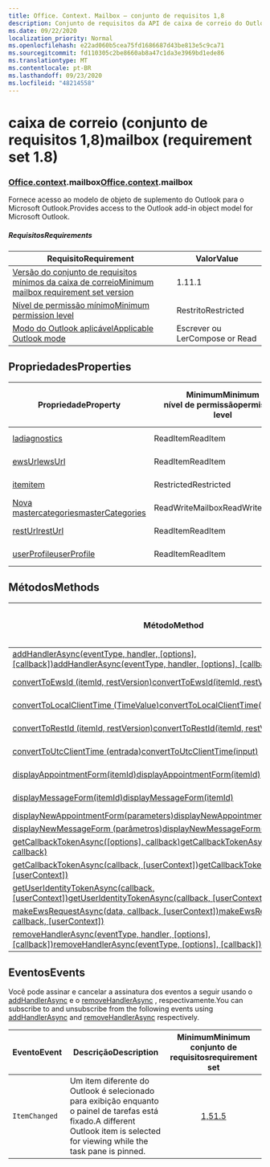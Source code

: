 ```yaml
---
title: Office. Context. Mailbox – conjunto de requisitos 1,8
description: Conjunto de requisitos da API de caixa de correio do Outlook versão 1,8 do modelo de objeto Mailbox.
ms.date: 09/22/2020
localization_priority: Normal
ms.openlocfilehash: e22ad060b5cea75fd1686687d43be813e5c9ca71
ms.sourcegitcommit: fd110305c2be8660ab8a47c1da3e3969bd1ede86
ms.translationtype: MT
ms.contentlocale: pt-BR
ms.lasthandoff: 09/23/2020
ms.locfileid: "48214558"
---
```

# <a name="mailbox-requirement-set-18"></a><span data-ttu-id="b4fbc-103">caixa de correio (conjunto de requisitos 1,8)</span><span class="sxs-lookup"><span data-stu-id="b4fbc-103">mailbox (requirement set 1.8)</span></span>

### <a name="officecontextmailbox"></a><span data-ttu-id="b4fbc-104">[Office](office.md)[.context](office.context.md).mailbox</span><span class="sxs-lookup"><span data-stu-id="b4fbc-104">[Office](office.md)[.context](office.context.md).mailbox</span></span>

<span data-ttu-id="b4fbc-105">Fornece acesso ao modelo de objeto de suplemento do Outlook para o Microsoft Outlook.</span><span class="sxs-lookup"><span data-stu-id="b4fbc-105">Provides access to the Outlook add-in object model for Microsoft Outlook.</span></span>

##### <a name="requirements"></a><span data-ttu-id="b4fbc-106">Requisitos</span><span class="sxs-lookup"><span data-stu-id="b4fbc-106">Requirements</span></span>

|<span data-ttu-id="b4fbc-107">Requisito</span><span class="sxs-lookup"><span data-stu-id="b4fbc-107">Requirement</span></span>| <span data-ttu-id="b4fbc-108">Valor</span><span class="sxs-lookup"><span data-stu-id="b4fbc-108">Value</span></span>|
|---|---|
|[<span data-ttu-id="b4fbc-109">Versão do conjunto de requisitos mínimos da caixa de correio</span><span class="sxs-lookup"><span data-stu-id="b4fbc-109">Minimum mailbox requirement set version</span></span>](../../requirement-sets/outlook-api-requirement-sets.md)| <span data-ttu-id="b4fbc-110">1.1</span><span class="sxs-lookup"><span data-stu-id="b4fbc-110">1.1</span></span>|
|[<span data-ttu-id="b4fbc-111">Nível de permissão mínimo</span><span class="sxs-lookup"><span data-stu-id="b4fbc-111">Minimum permission level</span></span>](../../../outlook/understanding-outlook-add-in-permissions.md)| <span data-ttu-id="b4fbc-112">Restrito</span><span class="sxs-lookup"><span data-stu-id="b4fbc-112">Restricted</span></span>|
|[<span data-ttu-id="b4fbc-113">Modo do Outlook aplicável</span><span class="sxs-lookup"><span data-stu-id="b4fbc-113">Applicable Outlook mode</span></span>](../../../outlook/outlook-add-ins-overview.md#extension-points)| <span data-ttu-id="b4fbc-114">Escrever ou Ler</span><span class="sxs-lookup"><span data-stu-id="b4fbc-114">Compose or Read</span></span>|

## <a name="properties"></a><span data-ttu-id="b4fbc-115">Propriedades</span><span class="sxs-lookup"><span data-stu-id="b4fbc-115">Properties</span></span>

| <span data-ttu-id="b4fbc-116">Propriedade</span><span class="sxs-lookup"><span data-stu-id="b4fbc-116">Property</span></span> | <span data-ttu-id="b4fbc-117">Minimum</span><span class="sxs-lookup"><span data-stu-id="b4fbc-117">Minimum</span></span><br><span data-ttu-id="b4fbc-118">nível de permissão</span><span class="sxs-lookup"><span data-stu-id="b4fbc-118">permission level</span></span> | <span data-ttu-id="b4fbc-119">Modelos</span><span class="sxs-lookup"><span data-stu-id="b4fbc-119">Modes</span></span> | <span data-ttu-id="b4fbc-120">Tipo de retorno</span><span class="sxs-lookup"><span data-stu-id="b4fbc-120">Return type</span></span> | <span data-ttu-id="b4fbc-121">Minimum</span><span class="sxs-lookup"><span data-stu-id="b4fbc-121">Minimum</span></span><br><span data-ttu-id="b4fbc-122">conjunto de requisitos</span><span class="sxs-lookup"><span data-stu-id="b4fbc-122">requirement set</span></span> |
|---|---|---|---|:---:|
| [<span data-ttu-id="b4fbc-123">la</span><span class="sxs-lookup"><span data-stu-id="b4fbc-123">diagnostics</span></span>](/javascript/api/outlook/office.mailbox?view=outlook-js-1.8&preserve-view=true#diagnostics) | <span data-ttu-id="b4fbc-124">ReadItem</span><span class="sxs-lookup"><span data-stu-id="b4fbc-124">ReadItem</span></span> | <span data-ttu-id="b4fbc-125">Escrever</span><span class="sxs-lookup"><span data-stu-id="b4fbc-125">Compose</span></span><br><span data-ttu-id="b4fbc-126">Leitura</span><span class="sxs-lookup"><span data-stu-id="b4fbc-126">Read</span></span> | [<span data-ttu-id="b4fbc-127">Diagnostics</span><span class="sxs-lookup"><span data-stu-id="b4fbc-127">Diagnostics</span></span>](/javascript/api/outlook/office.diagnostics?view=outlook-js-1.8&preserve-view=true) | [<span data-ttu-id="b4fbc-128">1.1</span><span class="sxs-lookup"><span data-stu-id="b4fbc-128">1.1</span></span>](../requirement-set-1.1/outlook-requirement-set-1.1.md) |
| [<span data-ttu-id="b4fbc-129">ewsUrl</span><span class="sxs-lookup"><span data-stu-id="b4fbc-129">ewsUrl</span></span>](/javascript/api/outlook/office.mailbox?view=outlook-js-1.8&preserve-view=true#ewsurl) | <span data-ttu-id="b4fbc-130">ReadItem</span><span class="sxs-lookup"><span data-stu-id="b4fbc-130">ReadItem</span></span> | <span data-ttu-id="b4fbc-131">Escrever</span><span class="sxs-lookup"><span data-stu-id="b4fbc-131">Compose</span></span><br><span data-ttu-id="b4fbc-132">Leitura</span><span class="sxs-lookup"><span data-stu-id="b4fbc-132">Read</span></span> | <span data-ttu-id="b4fbc-133">String</span><span class="sxs-lookup"><span data-stu-id="b4fbc-133">String</span></span> | [<span data-ttu-id="b4fbc-134">1.1</span><span class="sxs-lookup"><span data-stu-id="b4fbc-134">1.1</span></span>](../requirement-set-1.1/outlook-requirement-set-1.1.md) |
| [<span data-ttu-id="b4fbc-135">item</span><span class="sxs-lookup"><span data-stu-id="b4fbc-135">item</span></span>](office.context.mailbox.item.md) | <span data-ttu-id="b4fbc-136">Restricted</span><span class="sxs-lookup"><span data-stu-id="b4fbc-136">Restricted</span></span> | <span data-ttu-id="b4fbc-137">Escrever</span><span class="sxs-lookup"><span data-stu-id="b4fbc-137">Compose</span></span><br><span data-ttu-id="b4fbc-138">Leitura</span><span class="sxs-lookup"><span data-stu-id="b4fbc-138">Read</span></span> | [<span data-ttu-id="b4fbc-139">Item</span><span class="sxs-lookup"><span data-stu-id="b4fbc-139">Item</span></span>](/javascript/api/outlook/office.item?view=outlook-js-1.8&preserve-view=true) | [<span data-ttu-id="b4fbc-140">1.1</span><span class="sxs-lookup"><span data-stu-id="b4fbc-140">1.1</span></span>](../requirement-set-1.1/outlook-requirement-set-1.1.md) |
| [<span data-ttu-id="b4fbc-141">Nova mastercategories</span><span class="sxs-lookup"><span data-stu-id="b4fbc-141">masterCategories</span></span>](/javascript/api/outlook/office.mailbox?view=outlook-js-1.8&preserve-view=true#mastercategories) | <span data-ttu-id="b4fbc-142">ReadWriteMailbox</span><span class="sxs-lookup"><span data-stu-id="b4fbc-142">ReadWriteMailbox</span></span> | <span data-ttu-id="b4fbc-143">Escrever</span><span class="sxs-lookup"><span data-stu-id="b4fbc-143">Compose</span></span><br><span data-ttu-id="b4fbc-144">Leitura</span><span class="sxs-lookup"><span data-stu-id="b4fbc-144">Read</span></span> | [<span data-ttu-id="b4fbc-145">MasterCategories</span><span class="sxs-lookup"><span data-stu-id="b4fbc-145">MasterCategories</span></span>](/javascript/api/outlook/office.mastercategories?view=outlook-js-1.8&preserve-view=true) | [<span data-ttu-id="b4fbc-146">1,8</span><span class="sxs-lookup"><span data-stu-id="b4fbc-146">1.8</span></span>](../requirement-set-1.8/outlook-requirement-set-1.8.md) |
| [<span data-ttu-id="b4fbc-147">restUrl</span><span class="sxs-lookup"><span data-stu-id="b4fbc-147">restUrl</span></span>](/javascript/api/outlook/office.mailbox?view=outlook-js-1.8&preserve-view=true#resturl) | <span data-ttu-id="b4fbc-148">ReadItem</span><span class="sxs-lookup"><span data-stu-id="b4fbc-148">ReadItem</span></span> | <span data-ttu-id="b4fbc-149">Escrever</span><span class="sxs-lookup"><span data-stu-id="b4fbc-149">Compose</span></span><br><span data-ttu-id="b4fbc-150">Leitura</span><span class="sxs-lookup"><span data-stu-id="b4fbc-150">Read</span></span> | <span data-ttu-id="b4fbc-151">String</span><span class="sxs-lookup"><span data-stu-id="b4fbc-151">String</span></span> | [<span data-ttu-id="b4fbc-152">1,5</span><span class="sxs-lookup"><span data-stu-id="b4fbc-152">1.5</span></span>](../requirement-set-1.5/outlook-requirement-set-1.5.md) |
| [<span data-ttu-id="b4fbc-153">userProfile</span><span class="sxs-lookup"><span data-stu-id="b4fbc-153">userProfile</span></span>](/javascript/api/outlook/office.mailbox?view=outlook-js-1.8&preserve-view=true#userprofile) | <span data-ttu-id="b4fbc-154">ReadItem</span><span class="sxs-lookup"><span data-stu-id="b4fbc-154">ReadItem</span></span> | <span data-ttu-id="b4fbc-155">Escrever</span><span class="sxs-lookup"><span data-stu-id="b4fbc-155">Compose</span></span><br><span data-ttu-id="b4fbc-156">Leitura</span><span class="sxs-lookup"><span data-stu-id="b4fbc-156">Read</span></span> | [<span data-ttu-id="b4fbc-157">UserProfile</span><span class="sxs-lookup"><span data-stu-id="b4fbc-157">UserProfile</span></span>](/javascript/api/outlook/office.userprofile?view=outlook-js-1.8&preserve-view=true) | [<span data-ttu-id="b4fbc-158">1.1</span><span class="sxs-lookup"><span data-stu-id="b4fbc-158">1.1</span></span>](../requirement-set-1.1/outlook-requirement-set-1.1.md) |

## <a name="methods"></a><span data-ttu-id="b4fbc-159">Métodos</span><span class="sxs-lookup"><span data-stu-id="b4fbc-159">Methods</span></span>

| <span data-ttu-id="b4fbc-160">Método</span><span class="sxs-lookup"><span data-stu-id="b4fbc-160">Method</span></span> | <span data-ttu-id="b4fbc-161">Minimum</span><span class="sxs-lookup"><span data-stu-id="b4fbc-161">Minimum</span></span><br><span data-ttu-id="b4fbc-162">nível de permissão</span><span class="sxs-lookup"><span data-stu-id="b4fbc-162">permission level</span></span> | <span data-ttu-id="b4fbc-163">Modelos</span><span class="sxs-lookup"><span data-stu-id="b4fbc-163">Modes</span></span> | <span data-ttu-id="b4fbc-164">Minimum</span><span class="sxs-lookup"><span data-stu-id="b4fbc-164">Minimum</span></span><br><span data-ttu-id="b4fbc-165">conjunto de requisitos</span><span class="sxs-lookup"><span data-stu-id="b4fbc-165">requirement set</span></span> |
|---|---|---|:---:|
| <span data-ttu-id="b4fbc-166">[addHandlerAsync(eventType, handler, [options], [callback])](/javascript/api/outlook/office.mailbox?view=outlook-js-1.8&preserve-view=true#addhandlerasync-eventtype--handler--options--callback-)</span><span class="sxs-lookup"><span data-stu-id="b4fbc-166">[addHandlerAsync(eventType, handler, [options], [callback])](/javascript/api/outlook/office.mailbox?view=outlook-js-1.8&preserve-view=true#addhandlerasync-eventtype--handler--options--callback-)</span></span> | <span data-ttu-id="b4fbc-167">ReadItem</span><span class="sxs-lookup"><span data-stu-id="b4fbc-167">ReadItem</span></span> | <span data-ttu-id="b4fbc-168">Escrever</span><span class="sxs-lookup"><span data-stu-id="b4fbc-168">Compose</span></span><br><span data-ttu-id="b4fbc-169">Leitura</span><span class="sxs-lookup"><span data-stu-id="b4fbc-169">Read</span></span> | [<span data-ttu-id="b4fbc-170">1,5</span><span class="sxs-lookup"><span data-stu-id="b4fbc-170">1.5</span></span>](../requirement-set-1.5/outlook-requirement-set-1.5.md) |
| [<span data-ttu-id="b4fbc-171">convertToEwsId (itemId, restVersion)</span><span class="sxs-lookup"><span data-stu-id="b4fbc-171">convertToEwsId(itemId, restVersion)</span></span>](/javascript/api/outlook/office.mailbox?view=outlook-js-1.8&preserve-view=true#converttoewsid-itemid--restversion-) | <span data-ttu-id="b4fbc-172">Restricted</span><span class="sxs-lookup"><span data-stu-id="b4fbc-172">Restricted</span></span> | <span data-ttu-id="b4fbc-173">Escrever</span><span class="sxs-lookup"><span data-stu-id="b4fbc-173">Compose</span></span><br><span data-ttu-id="b4fbc-174">Leitura</span><span class="sxs-lookup"><span data-stu-id="b4fbc-174">Read</span></span> | [<span data-ttu-id="b4fbc-175">1.3</span><span class="sxs-lookup"><span data-stu-id="b4fbc-175">1.3</span></span>](../requirement-set-1.3/outlook-requirement-set-1.3.md) |
| [<span data-ttu-id="b4fbc-176">convertToLocalClientTime (TimeValue)</span><span class="sxs-lookup"><span data-stu-id="b4fbc-176">convertToLocalClientTime(timeValue)</span></span>](/javascript/api/outlook/office.mailbox?view=outlook-js-1.8&preserve-view=true#converttolocalclienttime-timevalue-) | <span data-ttu-id="b4fbc-177">ReadItem</span><span class="sxs-lookup"><span data-stu-id="b4fbc-177">ReadItem</span></span> | <span data-ttu-id="b4fbc-178">Escrever</span><span class="sxs-lookup"><span data-stu-id="b4fbc-178">Compose</span></span><br><span data-ttu-id="b4fbc-179">Leitura</span><span class="sxs-lookup"><span data-stu-id="b4fbc-179">Read</span></span> | [<span data-ttu-id="b4fbc-180">1.1</span><span class="sxs-lookup"><span data-stu-id="b4fbc-180">1.1</span></span>](../requirement-set-1.1/outlook-requirement-set-1.1.md) |
| [<span data-ttu-id="b4fbc-181">convertToRestId (itemId, restVersion)</span><span class="sxs-lookup"><span data-stu-id="b4fbc-181">convertToRestId(itemId, restVersion)</span></span>](/javascript/api/outlook/office.mailbox?view=outlook-js-1.8&preserve-view=true#converttorestid-itemid--restversion-) | <span data-ttu-id="b4fbc-182">Restricted</span><span class="sxs-lookup"><span data-stu-id="b4fbc-182">Restricted</span></span> | <span data-ttu-id="b4fbc-183">Escrever</span><span class="sxs-lookup"><span data-stu-id="b4fbc-183">Compose</span></span><br><span data-ttu-id="b4fbc-184">Leitura</span><span class="sxs-lookup"><span data-stu-id="b4fbc-184">Read</span></span> | [<span data-ttu-id="b4fbc-185">1.3</span><span class="sxs-lookup"><span data-stu-id="b4fbc-185">1.3</span></span>](../requirement-set-1.3/outlook-requirement-set-1.3.md) |
| [<span data-ttu-id="b4fbc-186">convertToUtcClientTime (entrada)</span><span class="sxs-lookup"><span data-stu-id="b4fbc-186">convertToUtcClientTime(input)</span></span>](/javascript/api/outlook/office.mailbox?view=outlook-js-1.8&preserve-view=true#converttoutcclienttime-input-) | <span data-ttu-id="b4fbc-187">ReadItem</span><span class="sxs-lookup"><span data-stu-id="b4fbc-187">ReadItem</span></span> | <span data-ttu-id="b4fbc-188">Escrever</span><span class="sxs-lookup"><span data-stu-id="b4fbc-188">Compose</span></span><br><span data-ttu-id="b4fbc-189">Leitura</span><span class="sxs-lookup"><span data-stu-id="b4fbc-189">Read</span></span> | [<span data-ttu-id="b4fbc-190">1.1</span><span class="sxs-lookup"><span data-stu-id="b4fbc-190">1.1</span></span>](../requirement-set-1.1/outlook-requirement-set-1.1.md) |
| [<span data-ttu-id="b4fbc-191">displayAppointmentForm(itemId)</span><span class="sxs-lookup"><span data-stu-id="b4fbc-191">displayAppointmentForm(itemId)</span></span>](/javascript/api/outlook/office.mailbox?view=outlook-js-1.8&preserve-view=true#displayappointmentform-itemid-) | <span data-ttu-id="b4fbc-192">ReadItem</span><span class="sxs-lookup"><span data-stu-id="b4fbc-192">ReadItem</span></span> | <span data-ttu-id="b4fbc-193">Escrever</span><span class="sxs-lookup"><span data-stu-id="b4fbc-193">Compose</span></span><br><span data-ttu-id="b4fbc-194">Leitura</span><span class="sxs-lookup"><span data-stu-id="b4fbc-194">Read</span></span> | [<span data-ttu-id="b4fbc-195">1.1</span><span class="sxs-lookup"><span data-stu-id="b4fbc-195">1.1</span></span>](../requirement-set-1.1/outlook-requirement-set-1.1.md) |
| [<span data-ttu-id="b4fbc-196">displayMessageForm(itemId)</span><span class="sxs-lookup"><span data-stu-id="b4fbc-196">displayMessageForm(itemId)</span></span>](/javascript/api/outlook/office.mailbox?view=outlook-js-1.8&preserve-view=true#displaymessageform-itemid-) | <span data-ttu-id="b4fbc-197">ReadItem</span><span class="sxs-lookup"><span data-stu-id="b4fbc-197">ReadItem</span></span> | <span data-ttu-id="b4fbc-198">Escrever</span><span class="sxs-lookup"><span data-stu-id="b4fbc-198">Compose</span></span><br><span data-ttu-id="b4fbc-199">Leitura</span><span class="sxs-lookup"><span data-stu-id="b4fbc-199">Read</span></span> | [<span data-ttu-id="b4fbc-200">1.1</span><span class="sxs-lookup"><span data-stu-id="b4fbc-200">1.1</span></span>](../requirement-set-1.1/outlook-requirement-set-1.1.md) |
| [<span data-ttu-id="b4fbc-201">displayNewAppointmentForm(parameters)</span><span class="sxs-lookup"><span data-stu-id="b4fbc-201">displayNewAppointmentForm(parameters)</span></span>](/javascript/api/outlook/office.mailbox?view=outlook-js-1.8&preserve-view=true#displaynewappointmentform-parameters-) | <span data-ttu-id="b4fbc-202">ReadItem</span><span class="sxs-lookup"><span data-stu-id="b4fbc-202">ReadItem</span></span> | <span data-ttu-id="b4fbc-203">Leitura</span><span class="sxs-lookup"><span data-stu-id="b4fbc-203">Read</span></span> | [<span data-ttu-id="b4fbc-204">1.1</span><span class="sxs-lookup"><span data-stu-id="b4fbc-204">1.1</span></span>](../requirement-set-1.1/outlook-requirement-set-1.1.md) |
| [<span data-ttu-id="b4fbc-205">displayNewMessageForm (parâmetros)</span><span class="sxs-lookup"><span data-stu-id="b4fbc-205">displayNewMessageForm(parameters)</span></span>](/javascript/api/outlook/office.mailbox?view=outlook-js-1.8&preserve-view=true#displaynewmessageform-parameters-) | <span data-ttu-id="b4fbc-206">ReadItem</span><span class="sxs-lookup"><span data-stu-id="b4fbc-206">ReadItem</span></span> | <span data-ttu-id="b4fbc-207">Leitura</span><span class="sxs-lookup"><span data-stu-id="b4fbc-207">Read</span></span> | [<span data-ttu-id="b4fbc-208">1,6</span><span class="sxs-lookup"><span data-stu-id="b4fbc-208">1.6</span></span>](../requirement-set-1.6/outlook-requirement-set-1.6.md) |
| <span data-ttu-id="b4fbc-209">[getCallbackTokenAsync([options], callback)](/javascript/api/outlook/office.mailbox?view=outlook-js-1.8&preserve-view=true#getcallbacktokenasync-options--callback-)</span><span class="sxs-lookup"><span data-stu-id="b4fbc-209">[getCallbackTokenAsync([options], callback)](/javascript/api/outlook/office.mailbox?view=outlook-js-1.8&preserve-view=true#getcallbacktokenasync-options--callback-)</span></span> | <span data-ttu-id="b4fbc-210">ReadItem</span><span class="sxs-lookup"><span data-stu-id="b4fbc-210">ReadItem</span></span> | <span data-ttu-id="b4fbc-211">Escrever</span><span class="sxs-lookup"><span data-stu-id="b4fbc-211">Compose</span></span><br><span data-ttu-id="b4fbc-212">Leitura</span><span class="sxs-lookup"><span data-stu-id="b4fbc-212">Read</span></span> | [<span data-ttu-id="b4fbc-213">1,5</span><span class="sxs-lookup"><span data-stu-id="b4fbc-213">1.5</span></span>](../requirement-set-1.5/outlook-requirement-set-1.5.md) |
| <span data-ttu-id="b4fbc-214">[getCallbackTokenAsync(callback, [userContext])](/javascript/api/outlook/office.mailbox?view=outlook-js-1.8&preserve-view=true#getcallbacktokenasync-callback--usercontext-)</span><span class="sxs-lookup"><span data-stu-id="b4fbc-214">[getCallbackTokenAsync(callback, [userContext])](/javascript/api/outlook/office.mailbox?view=outlook-js-1.8&preserve-view=true#getcallbacktokenasync-callback--usercontext-)</span></span> | <span data-ttu-id="b4fbc-215">ReadItem</span><span class="sxs-lookup"><span data-stu-id="b4fbc-215">ReadItem</span></span> | <span data-ttu-id="b4fbc-216">Escrever</span><span class="sxs-lookup"><span data-stu-id="b4fbc-216">Compose</span></span><br><span data-ttu-id="b4fbc-217">Leitura</span><span class="sxs-lookup"><span data-stu-id="b4fbc-217">Read</span></span> | [<span data-ttu-id="b4fbc-218">1.3</span><span class="sxs-lookup"><span data-stu-id="b4fbc-218">1.3</span></span>](../requirement-set-1.3/outlook-requirement-set-1.3.md)<br>[<span data-ttu-id="b4fbc-219">1.1</span><span class="sxs-lookup"><span data-stu-id="b4fbc-219">1.1</span></span>](../requirement-set-1.1/outlook-requirement-set-1.1.md) |
| <span data-ttu-id="b4fbc-220">[getUserIdentityTokenAsync(callback, [userContext])](/javascript/api/outlook/office.mailbox?view=outlook-js-1.8&preserve-view=true#getuseridentitytokenasync-callback--usercontext-)</span><span class="sxs-lookup"><span data-stu-id="b4fbc-220">[getUserIdentityTokenAsync(callback, [userContext])](/javascript/api/outlook/office.mailbox?view=outlook-js-1.8&preserve-view=true#getuseridentitytokenasync-callback--usercontext-)</span></span> | <span data-ttu-id="b4fbc-221">ReadItem</span><span class="sxs-lookup"><span data-stu-id="b4fbc-221">ReadItem</span></span> | <span data-ttu-id="b4fbc-222">Escrever</span><span class="sxs-lookup"><span data-stu-id="b4fbc-222">Compose</span></span><br><span data-ttu-id="b4fbc-223">Leitura</span><span class="sxs-lookup"><span data-stu-id="b4fbc-223">Read</span></span> | [<span data-ttu-id="b4fbc-224">1.1</span><span class="sxs-lookup"><span data-stu-id="b4fbc-224">1.1</span></span>](../requirement-set-1.1/outlook-requirement-set-1.1.md) |
| <span data-ttu-id="b4fbc-225">[makeEwsRequestAsync(data, callback, [userContext])](/javascript/api/outlook/office.mailbox?view=outlook-js-1.8&preserve-view=true#makeewsrequestasync-data--callback--usercontext-)</span><span class="sxs-lookup"><span data-stu-id="b4fbc-225">[makeEwsRequestAsync(data, callback, [userContext])](/javascript/api/outlook/office.mailbox?view=outlook-js-1.8&preserve-view=true#makeewsrequestasync-data--callback--usercontext-)</span></span> | <span data-ttu-id="b4fbc-226">ReadWriteMailbox</span><span class="sxs-lookup"><span data-stu-id="b4fbc-226">ReadWriteMailbox</span></span> | <span data-ttu-id="b4fbc-227">Escrever</span><span class="sxs-lookup"><span data-stu-id="b4fbc-227">Compose</span></span><br><span data-ttu-id="b4fbc-228">Leitura</span><span class="sxs-lookup"><span data-stu-id="b4fbc-228">Read</span></span> | [<span data-ttu-id="b4fbc-229">1.1</span><span class="sxs-lookup"><span data-stu-id="b4fbc-229">1.1</span></span>](../requirement-set-1.1/outlook-requirement-set-1.1.md) |
| <span data-ttu-id="b4fbc-230">[removeHandlerAsync(eventType, handler, [options], [callback])](/javascript/api/outlook/office.mailbox?view=outlook-js-1.8&preserve-view=true#removehandlerasync-eventtype--options--callback-)</span><span class="sxs-lookup"><span data-stu-id="b4fbc-230">[removeHandlerAsync(eventType, [options], [callback])](/javascript/api/outlook/office.mailbox?view=outlook-js-1.8&preserve-view=true#removehandlerasync-eventtype--options--callback-)</span></span> | <span data-ttu-id="b4fbc-231">ReadItem</span><span class="sxs-lookup"><span data-stu-id="b4fbc-231">ReadItem</span></span> | <span data-ttu-id="b4fbc-232">Escrever</span><span class="sxs-lookup"><span data-stu-id="b4fbc-232">Compose</span></span><br><span data-ttu-id="b4fbc-233">Leitura</span><span class="sxs-lookup"><span data-stu-id="b4fbc-233">Read</span></span> | [<span data-ttu-id="b4fbc-234">1,5</span><span class="sxs-lookup"><span data-stu-id="b4fbc-234">1.5</span></span>](../requirement-set-1.5/outlook-requirement-set-1.5.md) |

## <a name="events"></a><span data-ttu-id="b4fbc-235">Eventos</span><span class="sxs-lookup"><span data-stu-id="b4fbc-235">Events</span></span>

<span data-ttu-id="b4fbc-236">Você pode assinar e cancelar a assinatura dos eventos a seguir usando o [addHandlerAsync](/javascript/api/outlook/office.mailbox?view=outlook-js-1.8&preserve-view=true#addhandlerasync-eventtype--handler--options--callback-) e o [removeHandlerAsync](/javascript/api/outlook/office.mailbox?view=outlook-js-1.8&preserve-view=true#removehandlerasync-eventtype--options--callback-) , respectivamente.</span><span class="sxs-lookup"><span data-stu-id="b4fbc-236">You can subscribe to and unsubscribe from the following events using [addHandlerAsync](/javascript/api/outlook/office.mailbox?view=outlook-js-1.8&preserve-view=true#addhandlerasync-eventtype--handler--options--callback-) and [removeHandlerAsync](/javascript/api/outlook/office.mailbox?view=outlook-js-1.8&preserve-view=true#removehandlerasync-eventtype--options--callback-) respectively.</span></span>

| <span data-ttu-id="b4fbc-237">Evento</span><span class="sxs-lookup"><span data-stu-id="b4fbc-237">Event</span></span> | <span data-ttu-id="b4fbc-238">Descrição</span><span class="sxs-lookup"><span data-stu-id="b4fbc-238">Description</span></span> | <span data-ttu-id="b4fbc-239">Minimum</span><span class="sxs-lookup"><span data-stu-id="b4fbc-239">Minimum</span></span><br><span data-ttu-id="b4fbc-240">conjunto de requisitos</span><span class="sxs-lookup"><span data-stu-id="b4fbc-240">requirement set</span></span> |
|---|---|:---:|
|`ItemChanged`| <span data-ttu-id="b4fbc-241">Um item diferente do Outlook é selecionado para exibição enquanto o painel de tarefas está fixado.</span><span class="sxs-lookup"><span data-stu-id="b4fbc-241">A different Outlook item is selected for viewing while the task pane is pinned.</span></span> | [<span data-ttu-id="b4fbc-242">1,5</span><span class="sxs-lookup"><span data-stu-id="b4fbc-242">1.5</span></span>](../requirement-set-1.5/outlook-requirement-set-1.5.md) |
